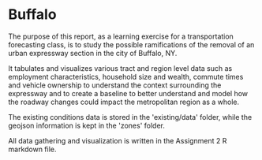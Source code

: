 # Buffalo

The purpose of this report, as a learning exercise for a transportation forecasting class, is to study the possible ramifications of the removal of an urban expressway section in the city of Buffalo, NY. 

It tabulates and visualizes various tract and region level data such as employment characteristics, household size and wealth, commute times and vehicle ownership to understand the context surrounding the expressway and to create a baseline to better understand and model how the roadway changes could impact the metropolitan region as a whole.

The existing conditions data is stored in the 'existing/data' folder, while the geojson information is kept in the 'zones' folder. 

All data gathering and visualization is written in the Assignment 2 R markdown file.